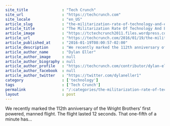 ```yaml
---
site_title               : "Tech Crunch"
site_url                 : "https://techcrunch.com"
site_locale              : "en_US"
article_slug             : "the-militarization-rate-of-technology-and-elon-musks-ai-worries"
article_title            : "The Militarization Rate Of Technology And Elon Musk’s AI Worries"
article_image            : "https://tctechcrunch2011.files.wordpress.com/2014/11/drones-military.jpg?w=764&h=400&crop=1"
article_url              : "https://techcrunch.com/2016/01/19/the-militarization-rate-of-technology-and-elon-musks-ai-worries/"
article_published_at     : "2016-01-19T08:00:57-02:00"
article_description      : "We recently marked the 112th anniversary of the Wright Brothers’ first powered, manned flight. The flight lasted 12 seconds. That one-fifth of a minute has..."
article_author_name      : "Dylan Eller"
article_author_image     : null
article_author_biography : null
article_author_profile   : "https://techcrunch.com/contributor/dylan-eller/"
article_author_facebook  : null
article_author_twitter   : "https://twitter.com/dylaneller1"
category                 : ['technology']
tags                     : ['Tech Crunch']
permalink                : "/:categories/the-militarization-rate-of-technology-and-elon-musks-ai-worries/"
layout                   : post
---
```


We recently marked the 112th anniversary of the Wright Brothers’ first powered, manned flight. The flight lasted 12 seconds. That one-fifth of a minute has...

